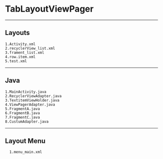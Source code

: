 # TabLayoutViewPager
-----------------------------------------------------------------------------------------------------------
Layouts
---------
    1.Activity.xml
    2.recyclerView_list.xml
    3.frament_list.xml
    4.row.item.xml
    5.test.xml
------------------------------------------------------------------------------------------------------------  
Java
---------
    1.MainActivity.java
    2.RecyclerViewAdapter.java
    3.TextitemViewHolder.java
    4.ViewPagerAdapter.java
    5.FragmentA.java
    6.FragmentB.java
    7.FragmentC.java
    8.CustumAdapter.java
 -----------------------------------------------------------------------------------
  Layout Menu
  ----------
      1.menu_main.xml
